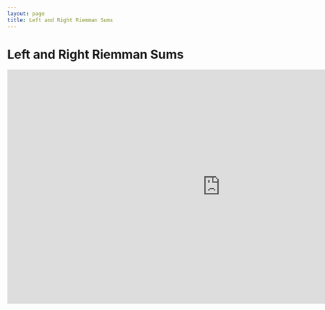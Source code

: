 ```yaml
---
layout: page
title: Left and Right Riemman Sums
---
```


# Left and Right Riemman Sums
<iframe scrolling="no" src="https://tube.geogebra.org/material/iframe/id/109524/width/980/height/540/border/888888/rc/false/ai/false/sdz/true/smb/false/stb/false/stbh/true/ld/false/sri/true/at/preferhtml5" width="980px" height="540px" style="border:0px;"> </iframe>

